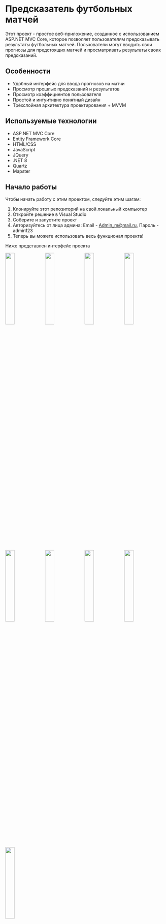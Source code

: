 # Предсказатель футбольных матчей

Этот проект - простое веб-приложение, созданное с использованием ASP.NET MVC Core, которое позволяет пользователям предсказывать результаты футбольных матчей. Пользователи могут вводить свои прогнозы для предстоящих матчей и просматривать результаты своих предсказаний.

## Особенности
- Удобный интерфейс для ввода прогнозов на матчи
- Просмотр прошлых предсказаний и результатов
- Просмотр коэффициентов пользователя
- Простой и интуитивно понятный дизайн
- Трёхслойная архитектура проектирования + MVVM

## Используемые технологии
- ASP.NET MVC Core
- Entity Framework Core
- HTML/CSS
- JavaScript
- JQuery
- .NET 8
- Quartz
- Mapster

## Начало работы
Чтобы начать работу с этим проектом, следуйте этим шагам:
1. Клонируйте этот репозиторий на свой локальный компьютер
2. Откройте решение в Visual Studio
3. Соберите и запустите проект
4. Авторизуйтесь от лица админа: Email - Admin_m@mail.ru, Пароль - admin123
5. Теперь вы можете использовать весь функционал проекта!

Ниже представлен интерфейс проекта

<img src="https://github.com/Maxim-Sedykh/FootballMatchPredictor/assets/125740808/4cc59bf8-9b97-4e85-a035-590642ed3fd4" width=24%>
<img src="https://github.com/Maxim-Sedykh/FootballMatchPredictor/assets/125740808/c0ca0917-d156-4f98-95d1-c51eb7d752f0" width=24%>
<img src="https://github.com/Maxim-Sedykh/FootballMatchPredictor/assets/125740808/b5ab19cd-20b0-4f4b-9acf-f3839358e3ee" width=24%>
<img src="https://github.com/Maxim-Sedykh/FootballMatchPredictor/assets/125740808/5b96d22f-59f7-468e-96ec-6344b972af87" width=24%>
<img src="https://github.com/Maxim-Sedykh/FootballMatchPredictor/assets/125740808/ba89012d-d3b9-4548-9062-d1933e521011" width=24%>
<img src="https://github.com/Maxim-Sedykh/FootballMatchPredictor/assets/125740808/24768114-2209-4667-ad59-28b9469d7efb" width=24%>
<img src="https://github.com/Maxim-Sedykh/FootballMatchPredictor/assets/125740808/cb2d5b0d-08b6-49f7-bf34-3285e3ca923e" width=24%>
<img src="https://github.com/Maxim-Sedykh/FootballMatchPredictor/assets/125740808/0e0e4020-8490-494b-a599-c6fe6987d6b7" width=24%>
<img src="https://github.com/Maxim-Sedykh/FootballMatchPredictor/assets/125740808/a4d51d91-f39b-4d0b-b814-d9974868f544" width=24%>




